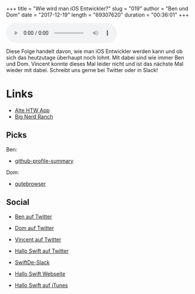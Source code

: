 +++
title = "Wie wird man iOS Entwickler?"
slug = "019"
author = "Ben und Dom"
date = "2017-12-19"
length = "69307620"
duration = "00:36:01"
+++

<audio controls>
    <source src="https://media.hallo-swift.de/file/halloswift/019.mp3" type="audio/mp3">
</audio>

Diese Folge handelt davon, wie man iOS Entwickler werden kann und ob sich das heutzutage überhaupt noch lohnt. Mit dabei sind wie immer Ben und Dom. Vincent konnte dieses Mal leider nicht und ist das nächste Mal wieder mit dabei. Schreibt uns gerne bei Twitter oder in Slack!

# Links

- [Alte HTW App](https://github.com/HTWDD/htwcampus_old)
- [Big Nerd Ranch](https://www.bignerdranch.com/)

## Picks

Ben:

- [github-profile-summary](https://github.com/tipsy/github-profile-summary)

Dom:

- [qutebrowser](https://github.com/qutebrowser/qutebrowser)

## Social

- [Ben auf Twitter](https://twitter.com/benchr)
- [Dom auf Twitter](https://twitter.com/swiftpainless)
- [Vincent auf Twitter](https://twitter.com/regexident)
- [Hallo Swift auf Twitter](https://twitter.com/hallo_swift)
- [SwiftDe-Slack](http://slack.swiftde.net)

- [Hallo Swift Webseite](http://hallo-swift.de)
- [Hallo Swift auf iTunes](https://itunes.apple.com/de/podcast/hallo-swift/id1225721421?mt=2<)
